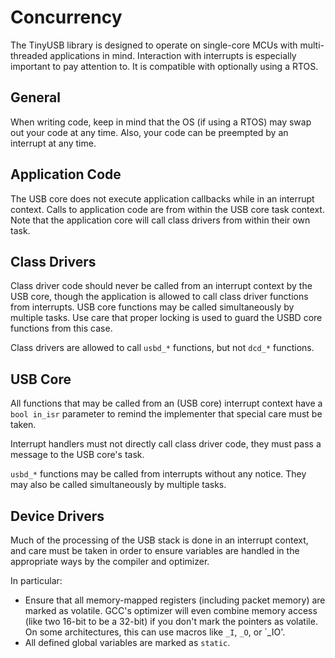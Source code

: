 # Concurrency

The TinyUSB library is designed to operate on single-core MCUs with multi-threaded applications in mind. Interaction with interrupts is especially important to pay attention to.
It is compatible with optionally using a RTOS.

## General

When writing code, keep in mind that the OS (if using a RTOS) may swap out your code at any time. Also, your code can be preempted by an interrupt at any time.

## Application Code

The USB core does not execute application callbacks while in an interrupt context. Calls to application code are from within the USB core task context. Note that the application core will call class drivers from within their own task.

## Class Drivers

Class driver code should never be called from an interrupt context by the USB core, though the application is allowed to call class driver functions from interrupts. USB core functions may be called simultaneously by multiple tasks. Use care that proper locking is used to guard the USBD core functions from this case.

Class drivers are allowed to call `usbd_*` functions, but not `dcd_*` functions.

## USB Core

All functions that may be called from an (USB core) interrupt context have a `bool in_isr` parameter to remind the implementer that special care must be taken.

Interrupt handlers must not directly call class driver code, they must pass a message to the USB core's task.

 `usbd_*` functions may be called from interrupts without any notice. They may also be called simultaneously by multiple tasks.

## Device Drivers

Much of the processing of the USB stack is done in an interrupt context, and care must be taken in order to ensure variables are handled in the appropriate ways by the compiler and optimizer.

In particular:

- Ensure that all memory-mapped registers (including packet memory) are marked as volatile. GCC's optimizer will even combine memory access (like two 16-bit to be a 32-bit) if you don't mark the pointers as volatile. On some architectures, this can use macros like `_I`, `_O`, or `_IO'.
- All defined global variables are marked as  `static`.
 